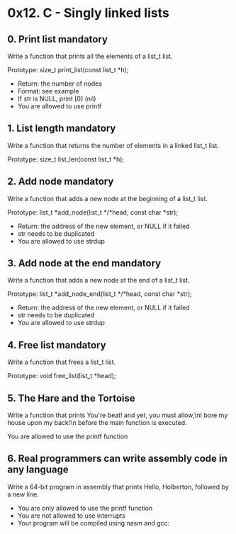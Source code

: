 # 0x12. C - Singly linked lists

## 0. Print list mandatory
Write a function that prints all the elements of a list_t list.

Prototype: size_t print_list(const list_t *h);
- Return: the number of nodes
- Format: see example
- If str is NULL, print [0] (nil)
- You are allowed to use printf

## 1. List length mandatory
Write a function that returns the number of elements in a linked list_t list.

Prototype: size_t list_len(const list_t *h);

## 2. Add node mandatory
Write a function that adds a new node at the beginning of a list_t list.

Prototype: list_t *add_node(list_t */*head, const char *str);
- Return: the address of the new element, or NULL if it failed
- str needs to be duplicated
- You are allowed to use strdup

## 3. Add node at the end mandatory
Write a function that adds a new node at the end of a list_t list.

Prototype: list_t *add_node_end(list_t */*head, const char *str);
- Return: the address of the new element, or NULL if it failed
- str needs to be duplicated
- You are allowed to use strdup

## 4. Free list mandatory
Write a function that frees a list_t list.

Prototype: void free_list(list_t *head);

## 5. The Hare and the Tortoise

Write a function that prints You're beat! and yet, you must allow,\nI bore my house upon my back!\n before the main function is executed.

You are allowed to use the printf function

## 6. Real programmers can write assembly code in any language
Write a 64-bit program in assembly that prints Hello, Holberton, followed by a new line.

- You are only allowed to use the printf function
- You are not allowed to use interrupts
- Your program will be compiled using nasm and gcc:
